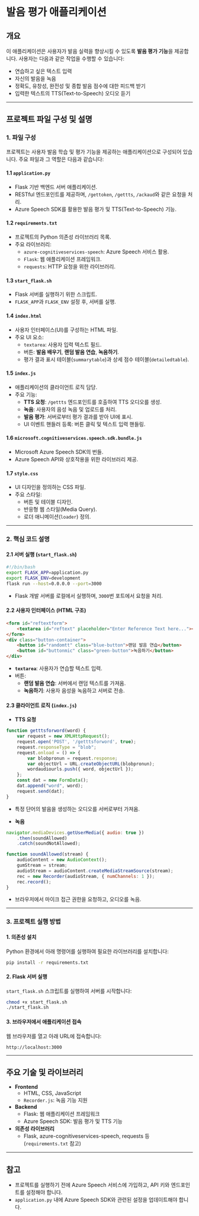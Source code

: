 
# 발음 평가 애플리케이션

## 개요
이 애플리케이션은 사용자가 발음 실력을 향상시킬 수 있도록 **발음 평가 기능**을 제공합니다. 사용자는 다음과 같은 작업을 수행할 수 있습니다:
- 연습하고 싶은 텍스트 입력
- 자신의 발음을 녹음
- 정확도, 유창성, 완전성 및 종합 발음 점수에 대한 피드백 받기
- 입력한 텍스트의 TTS(Text-to-Speech) 오디오 듣기

---

## 프로젝트 파일 구성 및 설명

### 1. 파일 구성
프로젝트는 사용자 발음 학습 및 평가 기능을 제공하는 애플리케이션으로 구성되어 있습니다. 주요 파일과 그 역할은 다음과 같습니다:

#### **1.1 `application.py`**
- Flask 기반 백엔드 서버 애플리케이션.
- RESTful 엔드포인트를 제공하며, `/gettoken`, `/gettts`, `/ackaud`와 같은 요청을 처리.
- Azure Speech SDK를 활용한 발음 평가 및 TTS(Text-to-Speech) 기능.

#### **1.2 `requirements.txt`**
- 프로젝트의 Python 의존성 라이브러리 목록.
- 주요 라이브러리:
  - `azure-cognitiveservices-speech`: Azure Speech 서비스 활용.
  - `Flask`: 웹 애플리케이션 프레임워크.
  - `requests`: HTTP 요청을 위한 라이브러리.

#### **1.3 `start_flask.sh`**
- Flask 서버를 실행하기 위한 스크립트.
- `FLASK_APP`과 `FLASK_ENV` 설정 후, 서버를 실행.

#### **1.4 `index.html`**
- 사용자 인터페이스(UI)를 구성하는 HTML 파일.
- 주요 UI 요소:
  - `textarea`: 사용자 입력 텍스트 필드.
  - 버튼: **발음 배우기**, **랜덤 발음 연습**, **녹음하기**.
  - 평가 결과 표시 테이블(`summarytable`)과 상세 점수 테이블(`detailedtable`).

#### **1.5 `index.js`**
- 애플리케이션의 클라이언트 로직 담당.
- 주요 기능:
  - **TTS 요청**: `/gettts` 엔드포인트를 호출하여 TTS 오디오를 생성.
  - **녹음**: 사용자의 음성 녹음 및 업로드를 처리.
  - **발음 평가**: 서버로부터 평가 결과를 받아 UI에 표시.
  - UI 이벤트 핸들러 등록: 버튼 클릭 및 텍스트 입력 핸들링.

#### **1.6 `microsoft.cognitiveservices.speech.sdk.bundle.js`**
- Microsoft Azure Speech SDK의 번들.
- Azure Speech API와 상호작용을 위한 라이브러리 제공.

#### **1.7 `style.css`**
- UI 디자인을 정의하는 CSS 파일.
- 주요 스타일:
  - 버튼 및 테이블 디자인.
  - 반응형 웹 스타일(Media Query).
  - 로더 애니메이션(`loader`) 정의.

---

### 2. 핵심 코드 설명

#### **2.1 서버 실행 (`start_flask.sh`)**
```bash
#!/bin/bash
export FLASK_APP=application.py
export FLASK_ENV=development
flask run --host=0.0.0.0 --port=3000
```
- Flask 개발 서버를 로컬에서 실행하며, `3000`번 포트에서 요청을 처리.

#### **2.2 사용자 인터페이스 (HTML 구조)**
```html
<form id="reftextform">
    <textarea id="reftext" placeholder="Enter Reference Text here..."></textarea>
</form>
<div class="button-container">
    <button id="randomtt" class="blue-button">랜덤 발음 연습</button>
    <button id="buttonmic" class="green-button">녹음하기</button>
</div>
```
- **`textarea`**: 사용자가 연습할 텍스트 입력.
- 버튼:
  - **랜덤 발음 연습**: 서버에서 랜덤 텍스트를 가져옴.
  - **녹음하기**: 사용자 음성을 녹음하고 서버로 전송.

#### **2.3 클라이언트 로직 (`index.js`)**

- **TTS 요청**
```javascript
function getttsforword(word) {
    var request = new XMLHttpRequest();
    request.open('POST', '/getttsforword', true);
    request.responseType = "blob";
    request.onload = () => {
        var blobpronun = request.response;
        var objectUrl = URL.createObjectURL(blobpronun);
        wordaudiourls.push({ word, objectUrl });
    };
    const dat = new FormData();
    dat.append("word", word);
    request.send(dat);
}
```
- 특정 단어의 발음을 생성하는 오디오를 서버로부터 가져옴.

- **녹음**
```javascript
navigator.mediaDevices.getUserMedia({ audio: true })
    .then(soundAllowed)
    .catch(soundNotAllowed);

function soundAllowed(stream) {
    audioContent = new AudioContext();
    gumStream = stream;
    audioStream = audioContent.createMediaStreamSource(stream);
    rec = new Recorder(audioStream, { numChannels: 1 });
    rec.record();
}
```
- 브라우저에서 마이크 접근 권한을 요청하고, 오디오를 녹음.

---

### 3. 프로젝트 실행 방법

#### **1. 의존성 설치**
Python 환경에서 아래 명령어를 실행하여 필요한 라이브러리를 설치합니다:
```bash
pip install -r requirements.txt
```

#### **2. Flask 서버 실행**
`start_flask.sh` 스크립트를 실행하여 서버를 시작합니다:
```bash
chmod +x start_flask.sh
./start_flask.sh
```

#### **3. 브라우저에서 애플리케이션 접속**
웹 브라우저를 열고 아래 URL에 접속합니다:
```
http://localhost:3000
```

---

## 주요 기술 및 라이브러리
- **Frontend**
  - HTML, CSS, JavaScript
  - `Recorder.js`: 녹음 기능 지원
- **Backend**
  - Flask: 웹 애플리케이션 프레임워크
  - Azure Speech SDK: 발음 평가 및 TTS 기능
- **의존성 라이브러리**
  - Flask, azure-cognitiveservices-speech, requests 등 (`requirements.txt` 참고)

---

## 참고
- 프로젝트를 실행하기 전에 Azure Speech 서비스에 가입하고, API 키와 엔드포인트를 설정해야 합니다.
- `application.py` 내에 Azure Speech SDK와 관련된 설정을 업데이트해야 합니다.
